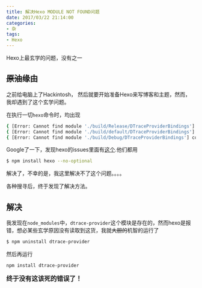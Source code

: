 ```yaml
---
title: 解决Hexo MODULE NOT FOUND问题
date: 2017/03/22 21:14:00
categories:
- 杂
tags:
- Hexo
---
```

Hexo上最玄学的问题，没有之一
<!--more-->

## ~~原油~~缘由
之前给电脑上了Hackintosh， 然后就要开始准备Hexo来写博客和主题，然而，我却遇到了这个玄学问题。

在执行一切`hexo`命令时，均出现
```` bash
{ [Error: Cannot find module './build/Release/DTraceProviderBindings'] code: 'MODULE_NOT_FOUND' }
{ [Error: Cannot find module './build/default/DTraceProviderBindings'] code: 'MODULE_NOT_FOUND' }
{ [Error: Cannot find module './build/Debug/DTraceProviderBindings'] code: 'MODULE_NOT_FOUND' }
````
Google了一下，发现hexo的issues里面有[这个](https://github.com/hexojs/hexo/issues/1055).他们都用
````bash
$ npm install hexo --no-optional
````
解决了，不幸的是，我这里解决不了这个问题。。。。

各种搜寻后，终于发现了解决方法。

## 解决
我发现在`node_modules`中，`dtrace-provider`这个模块是存在的，然而hexo是报错，想必某些玄学原因没有读取到这货，我就~~大胆的~~机智的运行了
```` bash
$ npm uninstall dtrace-provider
````
然后再运行
```` bash
npm install dtrace-provider
````

**<big>终于没有这该死的错误了！</big>**
